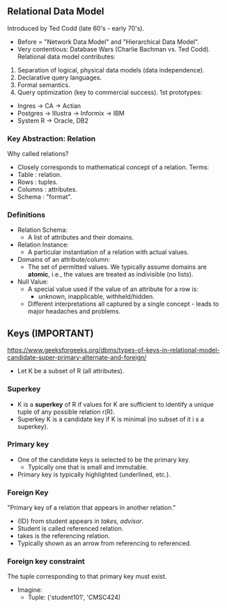 ## Relational Data Model
Introduced by Ted Codd (late 60's - early 70's).
- Before = "Network Data Model" and "Hierarchical Data Model".
- Very contentious: Database Wars (Charlie Bachman vs. Ted Codd).
Relational data model contributes:
1. Separation of logical, physical data models (data independence).
2. Declarative query languages.
3. Formal semantics.
4. Query optimization (key to commercial success).
1st prototypes:
- Ingres -> CA -> Actian
- Postgres -> Illustra -> Informix -> IBM
- System R -> Oracle, DB2

### Key Abstraction: Relation
Why called relations?
- Closely corresponds to mathematical concept of a relation.
Terms:
- Table : relation.
- Rows : tuples.
- Columns : attributes.
- Schema : "format".

### Definitions
- Relation Schema:
	- A list of attributes and their domains.
- Relation Instance:
	- A particular instantiation of a relation with actual values.
- Domains of an attribute/column:
	- The set of permitted values. We typically assume domains are **atomic**, i.e., the values are treated as indivisible (no lists).
- Null Value:
	- A special value used if the value of an attribute for a row is:
		- unknown, inapplicable, withheld/hidden.
	- Different interpretations all captured by a single concept - leads to major headaches and problems.

## Keys (IMPORTANT)
https://www.geeksforgeeks.org/dbms/types-of-keys-in-relational-model-candidate-super-primary-alternate-and-foreign/
- Let K be a subset of R (all attributes).
### Superkey
- K is a **superkey** of R if values for K are sufficient to identify a unique tuple of any possible relation r(R).
- Superkey K is a candidate key if K is minimal (no subset of it i s a superkey).

### Primary key
- One of the candidate keys is selected to be the primary key.
	- Typically one that is small and immutable.
- Primary key is typically highlighted (underlined, etc.).
### Foreign Key
"Primary key of a relation that appears in another relation."
- {ID} from student appears in *takes, advisor*.
- Student is called referenced relation.
- takes is the referencing relation.
- Typically shown as an arrow from referencing to referenced.

### Foreign key constraint
The tuple corresponding to that primary key must exist.
- Imagine:
	- Tuple: ('student101', 'CMSC424)